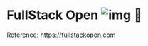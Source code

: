 # FullStack Open ![img](https://img.shields.io/badge/buhohacker-Fullstack-blue) 🦉
Reference: https://fullstackopen.com
